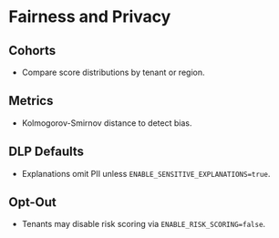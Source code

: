 # Fairness and Privacy

## Cohorts

- Compare score distributions by tenant or region.

## Metrics

- Kolmogorov-Smirnov distance to detect bias.

## DLP Defaults

- Explanations omit PII unless `ENABLE_SENSITIVE_EXPLANATIONS=true`.

## Opt-Out

- Tenants may disable risk scoring via `ENABLE_RISK_SCORING=false`.
